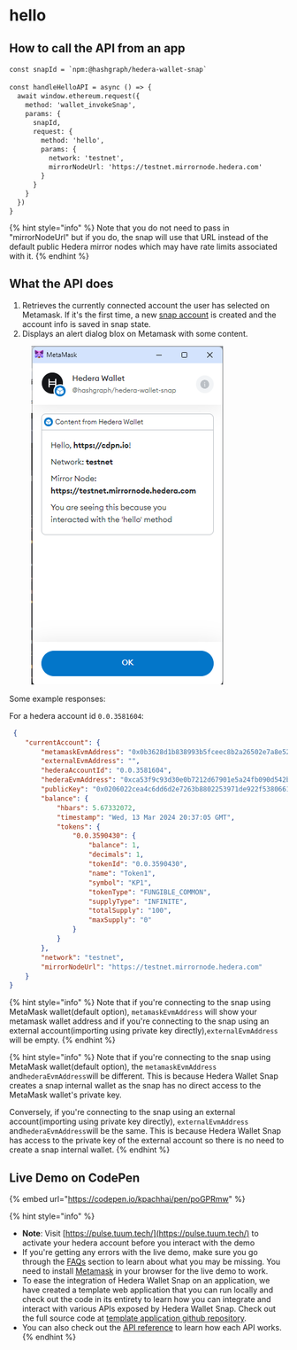 # hello

## How to call the API from an app

```tsx
const snapId = `npm:@hashgraph/hedera-wallet-snap`

const handleHelloAPI = async () => {
  await window.ethereum.request({
    method: 'wallet_invokeSnap',
    params: {
      snapId,
      request: {
        method: 'hello',
        params: {
          network: 'testnet',
          mirrorNodeUrl: 'https://testnet.mirrornode.hedera.com'
        }
      }
    }
  })
}
```

{% hint style="info" %}
Note that you do not need to pass in "mirrorNodeUrl" but if you do, the snap will use that URL instead of the default public Hedera mirror nodes which may have rate limits associated with it.
{% endhint %}

## What the API does

1. Retrieves the currently connected account the user has selected on Metamask. If it's the first time, a new [snap account](../../snap-account.md) is created and the account info is saved in snap state.
2. Displays an alert dialog blox on Metamask with some content.



<figure><img src="../../../.gitbook/assets/Untitled (1) (1) (1) (1) (1).png" alt=""><figcaption></figcaption></figure>

Some example responses:

For a hedera account id `0.0.3581604`:

```json
 {
    "currentAccount": {
        "metamaskEvmAddress": "0x0b3628d1b838993b5fceec8b2a26502e7a8e5241",
        "externalEvmAddress": "",
        "hederaAccountId": "0.0.3581604",
        "hederaEvmAddress": "0xca53f9c93d30e0b7212d67901e5a24fb090d542b",
        "publicKey": "0x0206022cea4c6dd6d2e7263b8802253971de922f5380661d97cba82dee66f57ad6",
        "balance": {
            "hbars": 5.67332072,
            "timestamp": "Wed, 13 Mar 2024 20:37:05 GMT",
            "tokens": {
                "0.0.3590430": {
                    "balance": 1,
                    "decimals": 1,
                    "tokenId": "0.0.3590430",
                    "name": "Token1",
                    "symbol": "KP1",
                    "tokenType": "FUNGIBLE_COMMON",
                    "supplyType": "INFINITE",
                    "totalSupply": "100",
                    "maxSupply": "0"
                }
            }
        },
        "network": "testnet",
        "mirrorNodeUrl": "https://testnet.mirrornode.hedera.com"
    }
}
```



{% hint style="info" %}
Note that if you're connecting to the snap using MetaMask wallet(default option), `metamaskEvmAddress` will show your metamask wallet address and if you're connecting to the snap using an external account(importing using private key directly),`externalEvmAddress` will be empty.
{% endhint %}

{% hint style="info" %}
Note that if you're connecting to the snap using MetaMask wallet(default option), the `metamaskEvmAddress` and`hederaEvmAddress`will be different. This is because Hedera Wallet Snap creates a snap internal wallet as the snap has no direct access to the MetaMask wallet's private key.&#x20;

Conversely, if you're connecting to the snap using an external account(importing using private key directly), `externalEvmAddress` and`hederaEvmAddress`will be the same. This is because Hedera Wallet Snap has access to the private key of the external account so there is no need to create a snap internal wallet.
{% endhint %}

## Live Demo on CodePen

{% embed url="https://codepen.io/kpachhai/pen/poGPRmw" %}

{% hint style="info" %}
* **Note**: Visit [https://pulse.tuum.tech/](https://pulse.tuum.tech/) to activate your hedera account before you interact with the demo
* If you're getting any errors with the live demo, make sure you go through the [FAQs](../../../basics/faqs.md) section to learn about what you may be missing. You need to install [Metamask](https://metamask.io/) in your browser for the live demo to work.&#x20;
* To ease the integration of Hedera Wallet Snap on an application, we have created a template web application that you can run locally and check out the code in its entirety to learn how you can integrate and interact with various APIs exposed by Hedera Wallet Snap. Check out the full source code at [template application github repository](https://github.com/hashgraph/hedera-metamask-snaps/tree/main/packages/hedera-wallet-snap/packages/site).
* You can also check out the [API reference](../) to learn how each API works.
{% endhint %}
